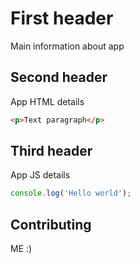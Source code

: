 # First header

Main information about app

## Second header

App HTML details

```html
<p>Text paragraph</p>
```

## Third header

App JS details

```javascript
console.log('Hello world');
```

## Contributing

ME :)
